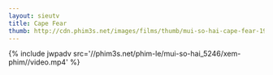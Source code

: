 ```yaml
---
layout: sieutv
title: Cape Fear
thumb: http://cdn.phim3s.net/images/films/thumb/mui-so-hai-cape-fear-1991.jpg
---
```

{% include jwpadv src='//phim3s.net/phim-le/mui-so-hai_5246/xem-phim//video.mp4' %}